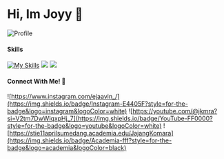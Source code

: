 # Hi, Im Joyy 👋



![Profile](https://media2.giphy.com/media/v1.Y2lkPTc5MGI3NjExa2ViNXpyMzBtZmRhYW5xbXZ1b3IzcWkxbGo4MDFkaWw4MWJqcDFrMyZlcD12MV9pbnRlcm5hbF9naWZfYnlfaWQmY3Q9Zw/oJjxexthHrPbi/giphy.gif)




#### **Skills** 
[![My Skills](https://skillicons.dev/icons?i=css,html,php&theme=dark)](https://skillicons.dev)
<img src="https://img.shields.io/badge/Canva-%2300C4CC.svg?&style=for-the-badge&logo=Canva&logoColor=white"/> <img src="https://img.shields.io/badge/Figma-F24E1E?style=for-the-badge&logo=figma&logoColor=white"/>

#### **Connect With Me!** 📲
![https://www.instagram.com/ejaavin_/](https://img.shields.io/badge/Instagram-E4405F?style=for-the-badge&logo=instagram&logoColor=white) ![https://youtube.com/@jkmra?si=V2tm7DwWlqxpHj_7](https://img.shields.io/badge/YouTube-FF0000?style=for-the-badge&logo=youtube&logoColor=white) ![https://stie11aprilsumedang.academia.edu/JajangKomara](https://img.shields.io/badge/Academia-fff?style=for-the-badge&logo=academia&logoColor=black)